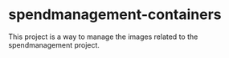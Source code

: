 # spendmanagement-containers
This project is a way to manage the images related to the spendmanagement project.
